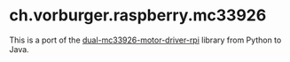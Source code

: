 ch.vorburger.raspberry.mc33926
====

This is a port of the [dual-mc33926-motor-driver-rpi](https://github.com/pololu/dual-mc33926-motor-driver-rpi/) library from Python to Java.

